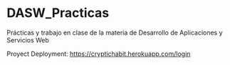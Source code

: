 # DASW_Practicas
Prácticas y trabajo en clase de la materia de Desarrollo de Aplicaciones y Servicios Web

Proyect Deployment: https://cryptichabit.herokuapp.com/login
